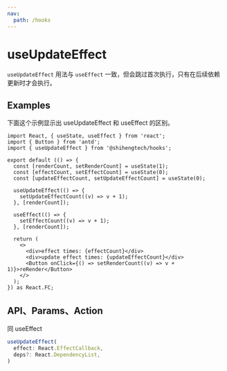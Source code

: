 ```yaml
---
nav:
  path: /hooks
---
```


# useUpdateEffect

`useUpdateEffect` 用法与 `useEffect` 一致，但会跳过首次执行，只有在后续依赖更新时才会执行。

## Examples

下面这个示例显示出 useUpdateEffect 和 useEffect 的区别。

```tsx
import React, { useState, useEffect } from 'react';
import { Button } from 'antd';
import { useUpdateEffect } from '@shihengtech/hooks';

export default (() => {
  const [renderCount, setRenderCount] = useState(1);
  const [effectCount, setEffectCount] = useState(0);
  const [updateEffectCount, setUpdateEffectCount] = useState(0);

  useUpdateEffect(() => {
    setUpdateEffectCount((v) => v + 1);
  }, [renderCount]);

  useEffect(() => {
    setEffectCount((v) => v + 1);
  }, [renderCount]);

  return (
    <>
      <div>effect times: {effectCount}</div>
      <div>update effect times: {updateEffectCount}</div>
      <Button onClick={() => setRenderCount((v) => v + 1)}>reRender</Button>
    </>
  );
}) as React.FC;
```

## API、Params、Action

同 useEffect

```typescript
useUpdateEffect(
  effect: React.EffectCallback,
  deps?: React.DependencyList,
)

```
